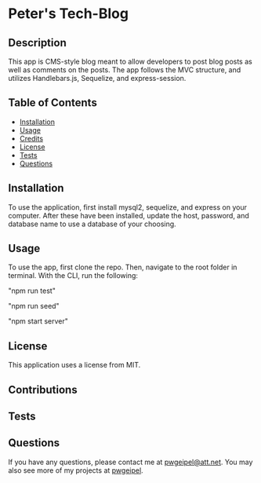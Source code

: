 # Peter's Tech-Blog

## Description

This app is CMS-style blog meant to allow developers to post blog posts as well as comments on the posts.  The app follows the MVC structure, and utilizes Handlebars.js, Sequelize, and express-session.


## Table of Contents

  * [Installation](#installation)
  * [Usage](#usage)
  * [Credits](#credits)
  * [License](#license)
  * [Tests](#tests)
  * [Questions](#questions)

## Installation

To use the application, first install mysql2, sequelize, and express on your computer.  After these have been installed, update the host, password, and database name to use a database of your choosing.

## Usage

To use the app, first clone the repo.  Then, navigate to the root folder in terminal.  With the CLI, run the following:

"npm run test"

"npm run seed"

"npm start server"



## License

This application uses a license from MIT.

## Contributions

## Tests

## Questions

If you have any questions, please contact me at pwgeipel@att.net.  You may also see more of my projects at [pwgeipel](https://github.com/pwgeipel/).